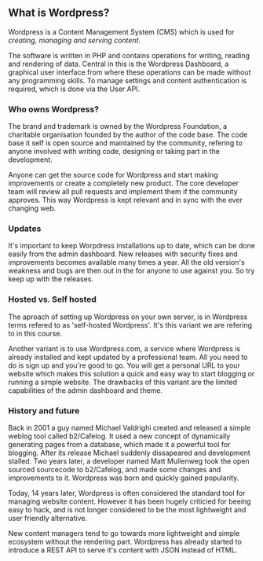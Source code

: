## What is Wordpress?

Wordpress is a Content Management System (CMS) which is used for *creating, managing and serving content*. 

The software is written in PHP and contains operations for writing, reading and rendering of data. Central in this is the Wordpress Dashboard, a graphical user interface from where these operations can be made without any programming skills. To manage settings and content authentication is required, which is done via the User API.

### Who owns Wordpress?
The brand and trademark is owned by the Wordpress Foundation, a charitable organisation founded by the author of the code base. The code base it self is open source and maintained by the community, refering to anyone involved with writing code, designing or taking part in the development. 

Anyone can get the source code for Wordpress and start making improvements or create a completely new product. The core developer team will review all pull requests and implement them if the community approves. This way Wordpress is kept relevant and in sync with the ever changing web. 

### Updates
It's important to keep Worpdress installations up to date, which can be done easily from the admin dashboard. New releases with security fixes and improvements becomes available many times a year. All the old version's weakness and bugs are then out in the for anyone to use against you. So try keep up with the releases.

### Hosted vs. Self hosted
The aproach of setting up Wordpress on your own server, is in Wordpress terms refered to as 'self-hosted Wordpress'. It's this variant we are refering to in this course.

Another variant is to use Wordpress.com, a service where Wordpress is already installed and kept updated by a professional team. All you need to do is sign up and you're good to go. You will get a personal URL to your website which makes this solution a quick and easy way to start blogging or running a simple website. The drawbacks of this variant are the limited capabilities of the admin dashboard and theme.

### History and future
Back in 2001 a guy named Michael Valdrighi created and released a simple weblog tool called b2/Cafelog. It used a new concept of dynamically generating pages from a database, which made it a powerful tool for blogging. After its release Michael suddenly dissapeared and development stalled. Two years later, a developer named Matt Mullenweg took the open sourced sourcecode to b2/Cafelog, and made some changes and improvements to it. Wordpress was born and quickly gained popularity.

Today, 14 years later, Wordpress is often considered the standard tool for managing website content. However it has been hugely criticied for beeing easy to hack, and is not longer considered to be the most lightweight and user friendly alternative.

New content managers tend to go towards more lightweight and simple ecosystem without the rendering part. Wordpress has already started to introduce a REST API to serve it's content with JSON instead of HTML.

